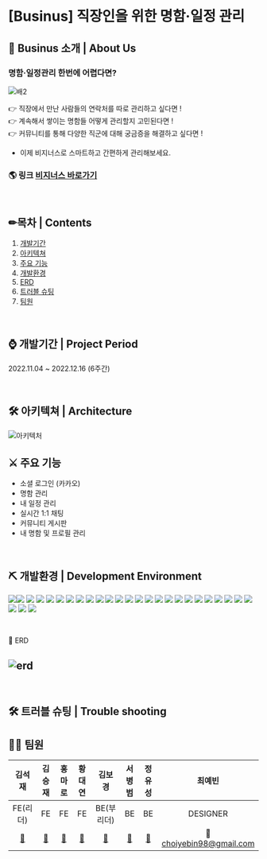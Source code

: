 
# [Businus] 직장인을 위한 명함·일정 관리

## 🎉 Businus 소개 | About Us

### 명함·일정관리 한번에 어렵다면?
![배2](https://user-images.githubusercontent.com/80233565/207816259-4a163362-0aee-4403-8d6f-6a049b169c39.png)

👉 직장에서 만난 사람들의 연락처를 따로 관리하고 싶다면 ! </br>
👉 계속해서 쌓이는 명함들 어떻게 관리할지 고민된다면 ! </br>
👉 커뮤니티를 통해 다양한 직군에 대해 궁금증을 해결하고 싶다면 ! </br>

- 이제 비지너스로 스마트하고 간편하게 관리해보세요.

### 🌎 링크 [비지너스 바로가기](https://www.businus2.com)


<br>

## ✏목차 | Contents
1. [개발기간](#-개발기간--project-period)
2. [아키텍쳐](#-아키텍쳐--architecture)
3. [주요 기능](#-주요-기능--Main-Function)
4. [개발환경](#-개발환경--development-environment)
5. [ERD](#-erd)
6. [트러블 슈팅](#-트러블-슈팅--trouble-shooting)
7. [팀원](#-팀원--team)

<br>



## ⌚ 개발기간 | Project Period
2022.11.04 ~ 2022.12.16 (6주간)

<br>

## 🛠 아키텍쳐 | Architecture
![아키텍처](https://user-images.githubusercontent.com/80233565/207819747-936b4d0c-5221-4d5b-950b-7ae2095f2420.JPG)


## ⚔ 주요 기능
- 소셜 로그인 (카카오)
- 명함 관리
- 내 일정 관리
- 실시간 1:1 채팅
- 커뮤니티 게시판
- 내 명함 및 프로필 관리

<br>


## ⛏ 개발환경 | Development Environment

<img  src="https://img.shields.io/badge/react-61DAFB?style=for-the-badge&logo=react&logoColor=black"><img src="https://img.shields.io/badge/React%20Hook%20Form-%23EC5990.svg?style=for-the-badge&logo=reacthookform&logoColor=white">
<img  src="https://img.shields.io/badge/Redux Toolkit-764ABC?style=for-the-badge&logo=Redux&logoColor=white"/>
<img  src="https://img.shields.io/badge/Axios-5A29E4?style=for-the-badge&logo=axios&logoColor=white">
<img  src="https://img.shields.io/badge/styled-components-DB7093?style=for-the-badge&logo=styled-components&logoColor=white">
<img  src="https://img.shields.io/badge/React Router-CA4245?style=for-the-badge&logo=React Router&logoColor=white">
<img  src="https://img.shields.io/badge/JavaScript-F7DF1E?style=for-the-badge&logo=JavaScript&logoColor=black">
<img  src="https://img.shields.io/badge/KAKAO DEVELOPERS-FFCD00?style=for-the-badge&logo=KAKAO&logoColor=black">
<img  src="https://img.shields.io/badge/STOMP-blue?style=for-the-badge&logo=StompJs&logoColor=white">
<img  src="https://img.shields.io/badge/SOCKJS-navy?style=for-the-badge&logo=sockJS&logoColor=white">
<img  src="https://img.shields.io/badge/AWS Amplify-FF9900?style=for-the-badge&logo=AWS Amplify&logoColor=white">
<img  src="https://img.shields.io/badge/Amazon EC2-FF9900?style=for-the-badge&logo=Amazon EC2&logoColor=white">
<img  src="https://img.shields.io/badge/Route53-FF9900?style=for-the-badge&logo=Route53&logoColor=white">
<img  src="https://img.shields.io/badge/SSL-006600?style=for-the-badge&logo=white">
<img  src="https://img.shields.io/badge/Spring-6DB33F?style=for-the-badge&logo=Spring&logoColor=white">
<img  src="https://img.shields.io/badge/Spring Boot-6DB33F?style=for-the-badge&logo=Spring Boot&logoColor=white">
<img  src="https://img.shields.io/badge/Spring Batch-6DB33F?style=for-the-badge&logo=white">
<img  src="https://img.shields.io/badge/Spring_Security-6DB33F?style=for-the-badge&logo=Spring-Security&logoColor=white">
<img  src="https://img.shields.io/badge/Swagger-85EA2D?style=for-the-badge&logo=Swagger&logoColor=white">
<img  src="https://img.shields.io/badge/JWT-000000?style=for-the-badge&logo=JSON%20web%20tokens&logoColor=white">
<img  src="https://img.shields.io/badge/Redis-DC382D?style=for-the-badge&logo=Redis&logoColor=white">
<img  src="https://img.shields.io/badge/OCR-099DFD?style=for-the-badge&logo=S&logoColor=white">
<img  src="https://img.shields.io/badge/Cloud Vision API-4285F4?style=for-the-badge&logo=S&logoColor=white">
<img  src="https://img.shields.io/badge/Google Storage-4285F4?style=for-the-badge&logo=Google&logoColor=white">
<img  src="https://img.shields.io/badge/JPA-0ABF53?style=for-the-badge&logo=S&logoColor=white">
<img  src="https://img.shields.io/badge/AWS Rds-527FFF?style=for-the-badge&logo=Amazon RDS&logoColor=white">
<img  src="https://img.shields.io/badge/MySQL-4479A1?style=for-the-badge&logo=MySQL&logoColor=white">
<img  src="https://img.shields.io/badge/Github-181717?style=for-the-badge&logo=GitHub&logoColor=white">
     

    

<br>

🔑 ERD 
## ![erd](https://user-images.githubusercontent.com/80233565/207846959-056e718d-f33c-4038-aec3-2146f9dc8e87.JPG)

<br>


## 🛠 트러블 슈팅 | Trouble shooting



## 🤸🏻‍ 팀원

| 김석재 | 김승재  | 홍마로  | 황대연 | 김보경 | 서병범 | 정유성 | 최예빈 |
|:--:|:--:|:--:|:--:|:--:|:--:|:--:|:--:|
| FE(리더) | FE | FE | FE | BE(부리더) | BE | BE | DESIGNER |
| [🔗](https://github.com/ssssssg-hub) |[🔗](https://github.com/andamiro98) |[🔗](https://github.com/formaro) |[🔗](https://github.com/dyhwnag) |[🔗](https://github.com/kimbokyung1220) | [🔗](https://github.com/ByeongbumSeo)| [🔗](https://github.com/yusung4612) | 📧choiyebin98@gmail.com |



